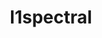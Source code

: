 ---
layout: page
title: l1spectral
description: An l1-Version of the Spectral Clustering
img: /assets/img/RealGraph.png
redirect: https://cran.r-project.org/web/packages/l1spectral/index.html
importance: 1
category: R-package
---